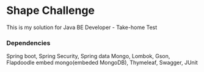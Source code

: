 # Shape Challenge

This is my solution for Java BE Developer - Take-home Test

### Dependencies
Spring boot, Spring Security, Spring data Mongo, Lombok, Gson, Flapdoodle embed mongo(embeded MongoDB), Thymeleaf, Swagger, JUnit
